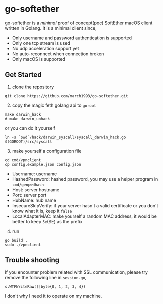 # go-softether
go-softether is a *minimal* proof of concept(poc) SoftEther macOS client written in Golang. It is a minimal client since,
* Only username and password authentication is supported
* Only one tcp stream is used
* No udp acceleration support yet
* No auto-reconnect when connection broken
* Only macOS is supported

## Get Started
1. clone the repository
```shell
git clone https://github.com/march1993/go-softether.git
```

2. copy the magic feth golang api to `goroot`
```shell
make darwin_hack
# make darwin_unhack
```
or you can do it yourself
```shell
ln -s `pwd`/hack/darwin_syscall/syscall_darwin_hack.go $(GOROOT)/src/syscall
```

3. make yourself a configuration file
```shell
cd cmd/vpnclient
cp config.example.json config.json
```
* Username: username
* HashedPassword: hashed password, you may use a helper program in `cmd/genpwdhash`
* Host: server hostname
* Port: server port
* HubName: hub name
* InsecureSkipVerify: if your server hasn't a valid certificate or you don't know what it is, keep it `false`
* LocalAdapterMAC: make yourself a random MAC address, it would be better to keep `5e`(SE) as the prefix

4. run
```shell
go build .
sudo ./vpnclient
```

## Trouble shooting
If you encounter problem related with SSL communication, please try remove the following line in `session.go`,
```golang
s.WTFWriteRaw([]byte{0, 1, 2, 3, 4})
```
I don't why I need it to operate on my machine.

